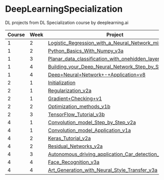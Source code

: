 # DeepLearningSpecialization
DL projects from DL Specialization course by deeplearning.ai

| Course | Week | Project |
| --------------- | --------------- | --------------- | 
| 1 | 2 | [Logistic_Regression_with_a_Neural_Network_mindset_v6a](https://github.com/LayanCS/DeepLearningSpecialization/blob/master/projects/Logistic_Regression_with_a_Neural_Network_mindset_v6a.ipynb) |
| 1 | 2 | [Python_Basics_With_Numpy_v3a](https://github.com/LayanCS/DeepLearningSpecialization/blob/master/projects/Python_Basics_With_Numpy_v3a.ipynb) |
| 1 | 3 | [Planar_data_classification_with_onehidden_layer_v6c](https://github.com/LayanCS/DeepLearningSpecialization/blob/master/projects/Planar_data_classification_with_onehidden_layer_v6c.ipynb) |
| 1 | 4 | [Building_your_Deep_Neural_Network_Step_by_Step_v8a](https://github.com/LayanCS/DeepLearningSpecialization/blob/master/projects/Building_your_Deep_Neural_Network_Step_by_Step_v8a.ipynb) |
| 1 | 4 | [Deep+Neural+Network+-+Application+v8](https://github.com/LayanCS/DeepLearningSpecialization/blob/master/projects/Deep%2BNeural%2BNetwork%2B-%2BApplication%2Bv8.ipynb) |
| 2 | 1 | [Initialization](https://github.com/LayanCS/DeepLearningSpecialization/blob/master/projects/Initialization.ipynb) |
| 2 | 1 | [Regularization_v2a](https://github.com/LayanCS/DeepLearningSpecialization/blob/master/projects/Regularization_v2a.ipynb) |
| 2 | 1 | [Gradient+Checking+v1](https://github.com/LayanCS/DeepLearningSpecialization/blob/master/projects/Gradient%2BChecking%2Bv1.ipynb) |
| 2 | 2 | [Optimization_methods_v1b](https://github.com/LayanCS/DeepLearningSpecialization/blob/master/projects/Optimization_methods_v1b.ipynb) |
| 2 | 3 | [TensorFlow_Tutorial_v3b](https://github.com/LayanCS/DeepLearningSpecialization/blob/master/projects/TensorFlow_Tutorial_v3b.ipynb) |
| 4 | 1 | [Convolution_model_Step_by_Step_v2a](https://github.com/LayanCS/DeepLearningSpecialization/blob/master/projects/Convolution_model_Step_by_Step_v2a.ipynb) |
| 4 | 1 | [Convolution_model_Application_v1a](https://github.com/LayanCS/DeepLearningSpecialization/blob/master/projects/Convolution_model_Application_v1a.ipynb) |
| 4 | 2 | [Keras_Tutorial_v2a](https://github.com/LayanCS/DeepLearningSpecialization/blob/master/projects/Keras_Tutorial_v2a.ipynb) |
| 4 | 2 | [Residual_Networks_v2a](https://github.com/LayanCS/DeepLearningSpecialization/blob/master/projects/Residual_Networks_v2a.ipynb) |
| 4 | 3 | [Autonomous_driving_application_Car_detection_v3a](https://github.com/LayanCS/DeepLearningSpecialization/blob/master/projects/Autonomous_driving_application_Car_detection_v3a.ipynb) |
| 4 | 4 | [Face_Recognition_v3a](https://github.com/LayanCS/DeepLearningSpecialization/blob/master/projects/Face_Recognition_v3a.ipynb) |
| 4 | 4 | [Art_Generation_with_Neural_Style_Transfer_v3a](https://github.com/LayanCS/DeepLearningSpecialization/blob/master/projects/Art_Generation_with_Neural_Style_Transfer_v3a%20(1).ipynb) |
